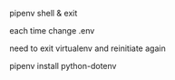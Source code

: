 pipenv shell & exit

each time change .env

need to exit virtualenv and reinitiate again

pipenv install python-dotenv
